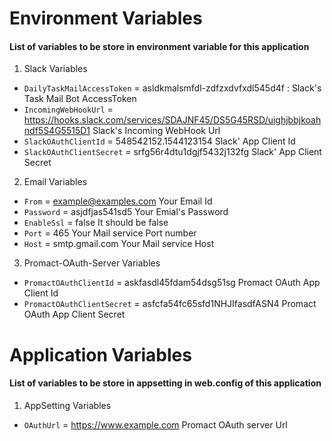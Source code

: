 # Environment Variables 
#### List of variables to be store in environment variable for this application 
1. Slack Variables 
  * ```DailyTaskMailAccessToken``` = asldkmalsmfdl-zdfzxdvfxdl545d4f :
      Slack's Task Mail Bot AccessToken 
  * ```IncomingWebHookUrl``` =  https://hooks.slack.com/services/SDAJNF45/DS5G45RSD/uighjbbjkoahndf5S4G5515D1 
    Slack's Incoming WebHook Url 
  * ```SlackOAuthClientId``` =  548542152.1544123154 
    Slack' App Client Id 
  * ```SlackOAuthClientSecret``` =  srfg56r4dtu1dgjf5432j132fg 
    Slack' App Client Secret 

2. Email Variables 
  * ```From``` =  example@examples.com 
    Your Email Id 
  * ```Password``` =  asjdfjas541sd5 
    Your Emial's Password 
  * ```EnableSsl``` =  false 
    It should be false 
  * ```Port``` =  465 
    Your Mail service Port number 
  * ```Host``` =  smtp.gmail.com 
    Your Mail service Host 

3. Promact-OAuth-Server Variables 
  * ```PromactOAuthClientId``` =  askfasdl45fdam54dsg51sg 
    Promact OAuth App Client Id 
  * ```PromactOAuthClientSecret``` =  asfcfa54fc65sfd1NHJIfasdfASN4 
    Promact OAuth App Client Secret  

# Application Variables 
#### List of variables to be store in appsetting in web.config of this application 
1. AppSetting Variables 
  * ```OAuthUrl``` = https://www.example.com 
    Promact OAuth server Url 
